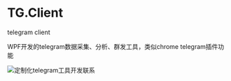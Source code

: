 # TG.Client
telegram client

WPF开发的telegram数据采集、分析、群发工具，类似chrome telegram插件功能




![定制化telegram工具开发联系](https://github.com/SKT-Walter/TG.Client/tree/master/TG/Image/wx.jpg)
